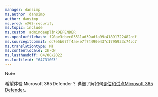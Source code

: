 ```yaml
---
manager: dansimp
ms.author: dansimp
author: dansimp
ms.prod: m365-security
ms.topic: include
ms.custom: admindeeplinkDEFENDER
ms.openlocfilehash: f20ae3cbec03531ad39adfa99c41891722482ddf
ms.sourcegitcommit: dd7e5b67ff4ae4e7f74490e437c1795933c74cc7
ms.translationtype: MT
ms.contentlocale: zh-CN
ms.lasthandoff: 04/08/2022
ms.locfileid: "64731003"
---
```

> [!NOTE]
> 希望体验 Microsoft 365 Defender？ 详细了解如何[评估和试点Microsoft 365 Defender](/microsoft-365/security/defender/eval-overview?ocid=cx-docs-MTPtriallab)。
